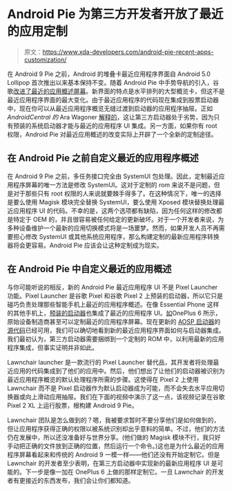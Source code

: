 # Android Pie 为第三方开发者开放了最近的应用定制

> 原文：<https://www.xda-developers.com/android-pie-recent-apps-customization/>

在 Android 9 Pie 之前，Android 的堆叠卡最近应用程序界面自 Android 5.0 Lollipop 首次推出以来基本保持不变。随着 Android Pie 中手势导航的引入，谷歌[改进了最近的应用概述屏幕](https://www.xda-developers.com/everything-new-android-p-developer-preview-2/)。新界面的特点是水平排列的大型概览卡，但这不是最近应用程序界面的最大变化。由于最近应用程序的代码现在集成到股票启动器中，现在你可以从最近应用程序概览无缝过渡到启动器的应用程序抽屉。正如 *AndroidCentral 的* Ara Wagoner [解释的](https://www.androidcentral.com/android-pie-recents-system-launchers-only)，这让第三方启动器处于劣势，因为只有预装的系统启动器才能与最近的应用程序 UI 集成。另一方面，如果你有 root 权限，Android Pie 对最近应用概述的改变实际上开辟了一个全新的定制途径。

## 在 Android Pie 之前自定义最近的应用程序概述

在 Android 9 Pie 之前，多任务接口完全由 SystemUI 包处理。因此，定制最近应用程序屏幕的唯一方法是修改 SystemUI。这对于定制的 rom 来说不是问题，但是对于那些只有 root 权限的人来说就要棘手得多了。在这种情况下，唯一的选择是要么使用 Magisk 模块完全替换 SystemUI，要么使用 Xposed 模块替换处理最近应用程序 UI 的代码。不幸的是，这两个选项都有缺陷，因为任何这样的修改都是特定于 OEM 的，并且很容易被任何给定的更新破坏。对于一个开发者来说，为多种设备维护一个最新的应用切换模式将是一场噩梦。然而，如果开发人员不再需要担心修改 SystemUI 或其他系统应用程序，那么构建定制的最新应用程序转换器将会更容易。Android Pie 应该会让这种定制成为现实。

## 在 Android Pie 中自定义最近的应用概述

与你可能听说的相反，新的 Android Pie 最近应用程序 UI 不是 Pixel Launcher 功能。Pixel Launcher 是谷歌 Pixel 和谷歌 Pixel 2 上预装的启动器，所以它只是碰巧负责处理那些智能手机上最近的应用程序概述。在像 Essential Phone 这样的其他手机上，[预装的启动器](https://www.xda-developers.com/essential-phone-android-pie-android-9/)也集成了最近的应用程序 UI。[如](https://www.xda-developers.com/android-p-beta-3-oneplus-6/)OnePlus 6 所示，原始设备制造商甚至可以定制最近的应用程序屏幕。现在更新的 [AOSP 启动器](https://android.googlesource.com/platform/packages/apps/Launcher3/)的[源代码](https://www.xda-developers.com/android-pie-source-code-aosp/)已经可用，我们可以确切地看到新的最近应用程序界面如何与启动器集成。我们最初认为，第三方启动器需要捆绑到一个定制的 ROM 中，以利用最新的应用程序集成，但事实证明并非如此。

Lawnchair launcher 是一款流行的 Pixel Launcher 替代品，其开发者将处理最近应用的代码集成到了他们的应用中。然后，他们想出了让他们的启动器被识别为最近应用程序概览的默认处理程序所需的步骤。这使得在 Pixel 2 上使用 Lawnchair 而不是 Pixel 启动器作为默认启动器成为可能，而不会失去水平应用切换器或向上滑动应用抽屉。我们在下面的视频中演示了这一点，该视频记录在谷歌 Pixel 2 XL 上运行股票，根构建 Android 9 Pie。

Lawnchair 团队是怎么做到的？嗯，我被要求暂时不要分享他们是如何做到的，但让应用程序获得正确的权限以被系统识别却出乎意料的简单。不过，他们的方法仍在发展中，所以还没准备好与世界分享。(他们做的 Magisk 模块不行，我只好手动把正确的文件放到正确的位置，然后运行一个命令。)这也是为什么最近的应用程序屏幕看起来和传统的 Android 9 一模一样——他们还没有开始定制它。但是 Lawnchair 的开发者至少表明，在第三方启动器中实现新的最新应用程序 UI 是可能的。下一步是像一加在 OnePlus 6 上做的那样定制它。一旦 Lawnchair 的开发者有更接近的东西发布，我们会让你们都知道。